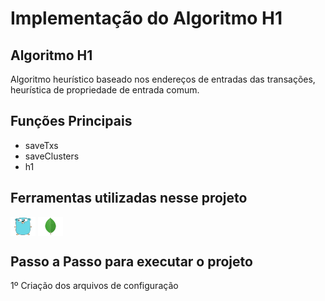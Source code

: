 # Implementação do Algoritmo H1


## Algoritmo H1

Algoritmo heurístico baseado nos endereços de entradas das transações, heurística de propriedade de entrada comum.

## Funções Principais

  * saveTxs
  * saveClusters
  * h1

## Ferramentas utilizadas nesse projeto
<div style="display: inline_block">
  <img align="center" alt="EP-Go" height="30" width="40" src="https://raw.githubusercontent.com/devicons/devicon/master/icons/go/go-original.svg">
  <img align="center" alt="EP-MongoDB" height="30" width="40" src="https://raw.githubusercontent.com/devicons/devicon/master/icons/mongodb/mongodb-original.svg">
</div>

## Passo a Passo para executar o projeto

1º Criação dos arquivos de configuração




